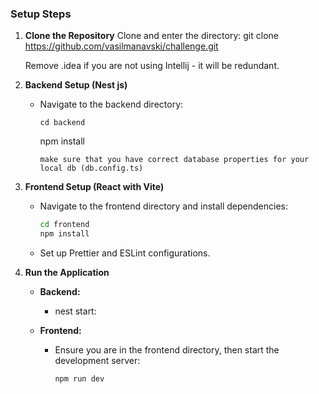 ### Setup Steps
1. **Clone the Repository**
   Clone and enter the directory:
   git clone https://github.com/vasilmanavski/challenge.git

   Remove .idea if you are not using Intellij - it will be redundant.

3. **Backend Setup (Nest js)**
    - Navigate to the backend directory:
      ```
      cd backend
      ```
      npm install
      ```
      make sure that you have correct database properties for your local db (db.config.ts)

4. **Frontend Setup (React with Vite)**
    - Navigate to the frontend directory and install dependencies:
      ```sh
      cd frontend
      npm install  
      ```
    - Set up Prettier and ESLint configurations.

5. **Run the Application**
    - **Backend:**
        - nest start:

    - **Frontend:**
        - Ensure you are in the frontend directory, then start the development server:
          ```sh
          npm run dev  
